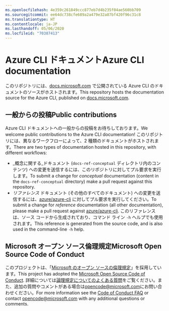 ```yaml
---
ms.openlocfilehash: 4e359c261849ccc877eb7d4b235f04ae560bb709
ms.sourcegitcommit: ee64dc738cfe689a2a479e32a87bf420f96c31c8
ms.translationtype: HT
ms.contentlocale: ja-JP
ms.lasthandoff: 05/06/2020
ms.locfileid: "70387413"
---
```

# <a name="azure-cli-documentation"></a><span data-ttu-id="2d892-101">Azure CLI ドキュメント</span><span class="sxs-lookup"><span data-stu-id="2d892-101">Azure CLI documentation</span></span>

<span data-ttu-id="2d892-102">このリポジトリには、[docs.microsoft.com](https://docs.microsoft.com/cli/azure/) で公開されている Azure CLI のドキュメントのソースがホストされます。</span><span class="sxs-lookup"><span data-stu-id="2d892-102">This repository hosts the documentation source for the Azure CLI, published on [docs.microsoft.com](https://docs.microsoft.com/cli/azure/).</span></span>

## <a name="public-contributions"></a><span data-ttu-id="2d892-103">一般からの投稿</span><span class="sxs-lookup"><span data-stu-id="2d892-103">Public contributions</span></span>

<span data-ttu-id="2d892-104">Azure CLI ドキュメントへの一般からの投稿をお待ちしております。</span><span class="sxs-lookup"><span data-stu-id="2d892-104">We welcome public contributions to the Azure CLI documentation!</span></span> <span data-ttu-id="2d892-105">このリポジトリには、異なるワークフローによって、2 種類のドキュメントがホストされます。</span><span class="sxs-lookup"><span data-stu-id="2d892-105">There are two types of documentation hosted in this repository, with different workflows:</span></span>

* <span data-ttu-id="2d892-106">_概念に関する_ドキュメント (`docs-ref-conceptual` ディレクトリ内のコンテンツ) への変更を送信するには、このリポジトリに対してプル要求を実行します。</span><span class="sxs-lookup"><span data-stu-id="2d892-106">To submit a change for _conceptual_ documentation (content in the `docs-ref-conceptual` directory) make a pull request against this repository.</span></span>
* <span data-ttu-id="2d892-107">_リファレンス_ ドキュメント (その他のすべてのドキュメント) への変更を送信するには、[azure/azure-cli](https://github.com/azure/azure-cli) に対してプル要求を実行してください。</span><span class="sxs-lookup"><span data-stu-id="2d892-107">To submit a change for _reference_ documentation (all other documentation), please make a pull request against [azure/azure-cli](https://github.com/azure/azure-cli).</span></span> <span data-ttu-id="2d892-108">このリファレンスは、ソース コードから生成されており、コマンド ライン `-h` ヘルプでも使用されます。</span><span class="sxs-lookup"><span data-stu-id="2d892-108">This reference is generated from the source code, and is also used in the command-line `-h` help.</span></span>

## <a name="microsoft-open-source-code-of-conduct"></a><span data-ttu-id="2d892-109">Microsoft オープン ソース倫理規定</span><span class="sxs-lookup"><span data-stu-id="2d892-109">Microsoft Open Source Code of Conduct</span></span>

<span data-ttu-id="2d892-110">このプロジェクトは、「[Microsoft のオープン ソースの倫理規定](https://opensource.microsoft.com/codeofconduct/)」を採用しています。</span><span class="sxs-lookup"><span data-stu-id="2d892-110">This project has adopted the [Microsoft Open Source Code of Conduct](https://opensource.microsoft.com/codeofconduct/).</span></span>
<span data-ttu-id="2d892-111">詳細については[論理規定についてのよくある質問](https://opensource.microsoft.com/codeofconduct/faq/)をご覧ください。また、追加の質問やコメントがある場合は[opencode@microsoft.com](mailto:opencode@microsoft.com)にお問い合わせください。</span><span class="sxs-lookup"><span data-stu-id="2d892-111">For more information see the [Code of Conduct FAQ](https://opensource.microsoft.com/codeofconduct/faq/) or contact [opencode@microsoft.com](mailto:opencode@microsoft.com) with any additional questions or comments.</span></span>

